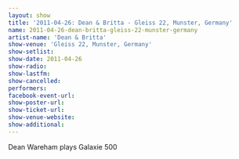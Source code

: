 ```yaml
---
layout: show
title: '2011-04-26: Dean & Britta - Gleiss 22, Munster, Germany'
name: 2011-04-26-dean-britta-gleiss-22-munster-germany
artist-name: 'Dean & Britta'
show-venue: 'Gleiss 22, Munster, Germany'
show-setlist: 
show-date: 2011-04-26
show-radio: 
show-lastfm: 
show-cancelled: 
performers: 
facebook-event-url: 
show-poster-url: 
show-ticket-url: 
show-venue-website: 
show-additional: 
---
```


Dean Wareham plays Galaxie 500